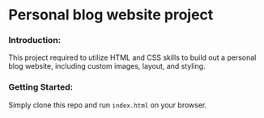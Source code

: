 # Personal blog website project

### Introduction:

This project required to utilize HTML and CSS skills to build out a personal blog website, including custom images, layout, and styling.

### Getting Started:

Simply clone this repo and run `index.html` on your browser.
